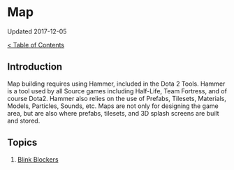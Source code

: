 # Map

Updated 2017-12-05

[< Table of Contents][0]

## Introduction

Map building requires using Hammer, included in the Dota 2 Tools. Hammer is a tool used by all Source games including Half-Life, Team Fortress, and of course Dota2. Hammer also relies on the use of Prefabs, Tilesets, Materials, Models, Particles, Sounds, etc. Maps are not only for designing the game area, but are also where prefabs, tilesets, and 3D splash screens are built and stored.

## Topics

1. [Blink Blockers][1]

[0]: README.md
[1]: blink_block.md

